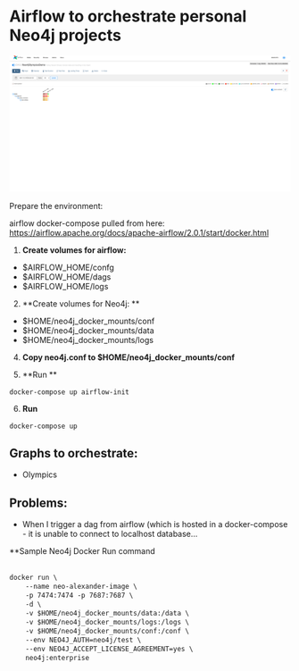 # Airflow to orchestrate personal Neo4j projects

![](https://github.com/runfourestrun/neo4j-airflow/blob/master/images/img.png)



Prepare the environment: 

airflow docker-compose pulled from here: https://airflow.apache.org/docs/apache-airflow/2.0.1/start/docker.html


1. **Create volumes for airflow:**
* $AIRFLOW_HOME/confg
* $AIRFLOW_HOME/dags
* $AIRFLOW_HOME/logs
2. **Create volumes for Neo4j: **
* $HOME/neo4j_docker_mounts/conf
* $HOME/neo4j_docker_mounts/data
* $HOME/neo4j_docker_mounts/logs

4. **Copy neo4j.conf to $HOME/neo4j_docker_mounts/conf**


5. **Run **
```
docker-compose up airflow-init
```

6. **Run**
```
docker-compose up
```


## Graphs to orchestrate:

* Olympics


## Problems:
* When I trigger a dag from airflow (which is hosted in a docker-compose - it is unable to connect to localhost database... 







**Sample Neo4j Docker Run command

```

docker run \
    --name neo-alexander-image \
    -p 7474:7474 -p 7687:7687 \
    -d \
    -v $HOME/neo4j_docker_mounts/data:/data \
    -v $HOME/neo4j_docker_mounts/logs:/logs \
    -v $HOME/neo4j_docker_mounts/conf:/conf \
    --env NEO4J_AUTH=neo4j/test \
    --env NEO4J_ACCEPT_LICENSE_AGREEMENT=yes \
    neo4j:enterprise
    
  
```


